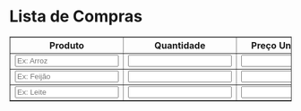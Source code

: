 <!DOCTYPE html>
<html lang="pt-br">
<head>
  <meta charset="UTF-8">
  <title>Lista de Compras</title>
</head>
<body>
  <h1>Lista de Compras</h1>

  <table border="1" cellpadding="10">
    <tr>
      <th>Produto</th>
      <th>Quantidade</th>
      <th>Preço Unitário (R$)</th>
      <th>Total (R$)</th>
    </tr>
    <tr>
      <td><input type="text" placeholder="Ex: Arroz"></td>
      <td><input type="number"></td>
      <td><input type="number" step="0.01"></td>
      <td><input type="number" step="0.01"></td>
    </tr>
    <tr>
      <td><input type="text" placeholder="Ex: Feijão"></td>
      <td><input type="number"></td>
      <td><input type="number" step="0.01"></td>
      <td><input type="number" step="0.01"></td>
    </tr>
    <tr>
      <td><input type="text" placeholder="Ex: Leite"></td>
      <td><input type="number"></td>
      <td><input type="number" step="0.01"></td>
      <td><input type="number" step="0.01"></td>
    </tr>
    <tr>
      <td colspan="


